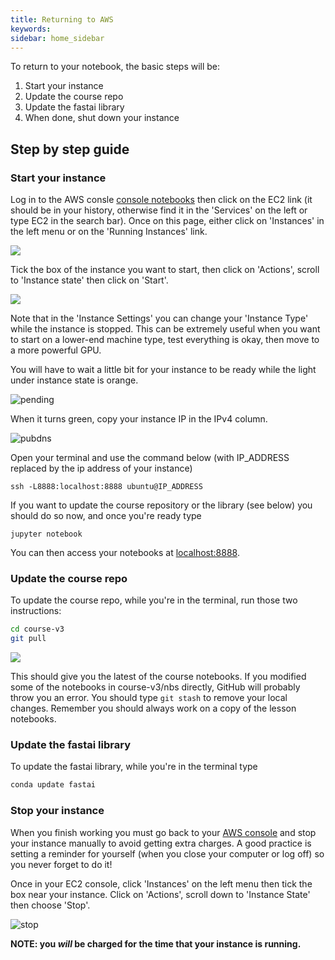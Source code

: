 ```yaml
---
title: Returning to AWS
keywords: 
sidebar: home_sidebar
---
```


To return to your notebook, the basic steps will be:

1. Start your instance
1. Update the course repo
1. Update the fastai library
1. When done, shut down your instance

## Step by step guide

### Start your instance

Log in to the AWS consle [console notebooks](https://aws.amazon.com/console/) then click on the EC2 link (it should be in your history, otherwise find it in the 'Services' on the left or type EC2 in the search bar). Once on this page, either click on 'Instances' in the left menu or on the 'Running Instances' link.

![](/images/aws/instance.png)

Tick the box of the instance you want to start, then click on 'Actions', scroll to 'Instance state' then click on 'Start'.

![](/images/aws/start.png)

Note that in the 'Instance Settings' you can change your 'Instance Type'  while the instance is stopped. This can be extremely useful when you want to start on a lower-end machine type, test everything is okay, then move to a more powerful GPU.

You will have to wait a little bit for your instance to be ready while the light under instance state is orange.

![pending](/images/aws/pending.png)

When it turns green, copy your instance IP in the IPv4 column.

![pubdns](/images/aws/pubdns.png)

Open your terminal and use the command below (with IP_ADDRESS replaced by the ip address of your instance)

```
ssh -L8888:localhost:8888 ubuntu@IP_ADDRESS
```

If you want to update the course repository or the library (see below) you should do so now, and once you're ready type

```
jupyter notebook
```
You can then access your notebooks at [localhost:8888](http://localhost:8888).

### Update the course repo
 To update the course repo, while you're in the terminal, run those two instructions:

``` bash
cd course-v3
git pull
``` 

![](/images/gradient/update.png)

This should give you the latest of the course notebooks. If you modified some of the notebooks in course-v3/nbs directly, GitHub will probably throw you an error. You should type `git stash` to remove your local changes. Remember you should always work on a copy of the lesson notebooks.

### Update the fastai library
To update the fastai library, while you're in the terminal  type
``` bash
conda update fastai
```

### Stop your instance
When you finish working you must go back to your [AWS console](https://us-west-2.console.aws.amazon.com/ec2) and stop your instance manually to avoid getting extra charges. A good practice is setting a reminder for yourself (when you close your computer or log off) so you never forget to do it! 

Once in your EC2 console, click 'Instances' on the left menu then tick the box near your instance. Click on 'Actions', scroll down to 'Instance State' then choose 'Stop'.

![stop](/images/aws/stop.png)

 **NOTE: you *will* be charged for the time that your instance is running.**

